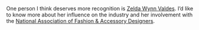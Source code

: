One person I think deserves more recognition is [Zelda Wynn Valdes](https://en.m.wikipedia.org/wiki/Zelda_Wynn_Valdes). I’d like to know more about her influence on the industry and her involvement with the [National Association of Fashion & Accessory Designers](https://library.syracuse.edu/digital/guides/n/nat_assoc_fash_acc.htm). 

